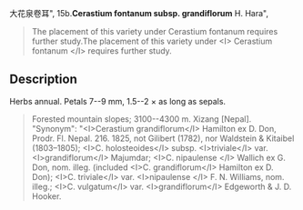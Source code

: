 大花泉卷耳",
15b.**Cerastium fontanum subsp. grandiflorum** H. Hara",

> The placement of this variety under Cerastium fontanum requires further study.The placement of this variety under &lt;I&gt; Cerastium fontanum &lt;/I&gt; requires further study.

## Description
Herbs annual. Petals 7--9 mm, 1.5--2 × as long as sepals.

> Forested mountain slopes; 3100--4300 m. Xizang [Nepal].
  "Synonym": "&lt;I&gt;Cerastium grandiflorum&lt;/I&gt; Hamilton ex D. Don, Prodr. Fl. Nepal. 216. 1825, not Gilibert (1782), nor Waldstein &amp; Kitaibel (1803–1805); &lt;I&gt;C. holosteoides&lt;/I&gt; subsp. &lt;I&gt;triviale&lt;/I&gt; var. &lt;I&gt;grandiflorum&lt;/I&gt; Majumdar; &lt;I&gt;C. nipaulense &lt;/I&gt; Wallich ex G. Don, nom. illeg. (included &lt;I&gt;C. grandiflorum&lt;/I&gt; Hamilton ex D. Don); &lt;I&gt;C. triviale&lt;/I&gt; var. &lt;I&gt;nipaulense &lt;/I&gt; F. N. Williams, nom. illeg.; &lt;I&gt;C. vulgatum&lt;/I&gt; var. &lt;I&gt;grandiflorum&lt;/I&gt; Edgeworth &amp; J. D. Hooker.
